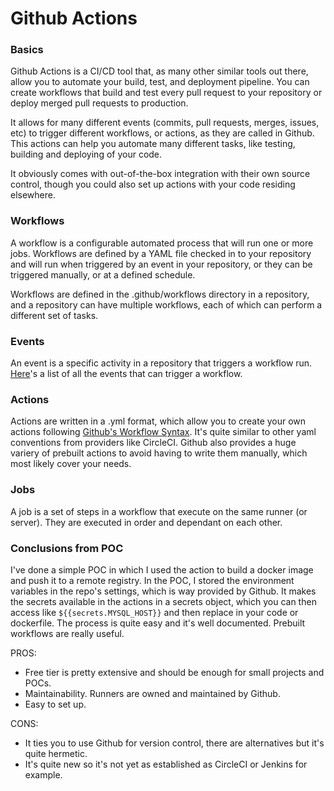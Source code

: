 
# Github Actions

### Basics
Github Actions is a CI/CD tool that, as many other similar tools out there, allow you to automate your build, test, and deployment pipeline. You can create workflows that build and test every pull request to your repository or deploy merged pull requests to production.

It allows for many different events (commits, pull requests, merges, issues, etc) to trigger different workflows, or actions, as they are called in Github. This actions can help you automate many different tasks, like testing, building and deploying of your code.

It obviously comes with out-of-the-box integration with their own source control, though you could also set up actions with your code residing elsewhere. 

### Workflows
A workflow is a configurable automated process that will run one or more jobs. Workflows are defined by a YAML file checked in to your repository and will run when triggered by an event in your repository, or they can be triggered manually, or at a defined schedule.

Workflows are defined in the .github/workflows directory in a repository, and a repository can have multiple workflows, each of which can perform a different set of tasks.

### Events
An event is a specific activity in a repository that triggers a workflow run. [Here](https://docs.github.com/en/actions/using-workflows/events-that-trigger-workflows)'s a list of all the events that can trigger a workflow.

### Actions
Actions are written in a .yml format, which allow you to create your own actions following [Github's Workflow Syntax](https://docs.github.com/en/actions/using-workflows/workflow-syntax-for-github-actions). It's quite similar to other yaml conventions from providers like CircleCI. Github also provides a huge variery of prebuilt actions to avoid having to write them manually, which most likely cover your needs. 

### Jobs
A job is a set of steps in a workflow that execute on the same runner (or server). They are executed in order and dependant on each other.

### Conclusions from POC
I've done a simple POC  in which I used the action to build a docker image and push it to a remote registry. In the POC, I stored the environment variables in the repo's settings, which is way provided by Github. It makes the secrets available in the actions in a secrets object, which you can then access like ```${{secrets.MYSQL_HOST}}``` and then replace in your code or dockerfile. The process is quite easy and it's well documented. Prebuilt workflows are really useful.

PROS:
- Free tier is pretty extensive and should be enough for small projects and POCs.
- Maintainability. Runners are owned and maintained by Github.
- Easy to set up.

CONS:
- It ties you to use Github for version control, there are alternatives but it's quite hermetic.
- It's quite new so it's not yet as established as CircleCI or Jenkins for example.
